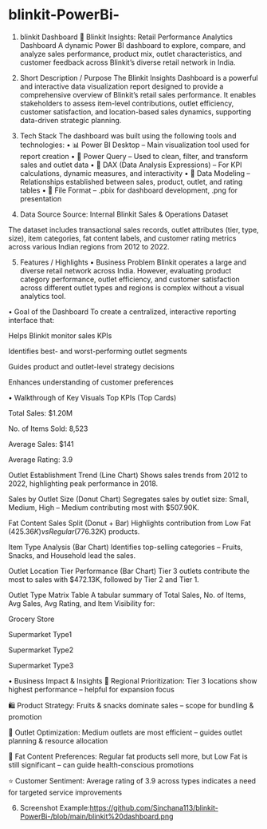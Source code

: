 # blinkit-PowerBi-
1. blinkit Dashboard
🛒 Blinkit Insights: Retail Performance Analytics Dashboard
A dynamic Power BI dashboard to explore, compare, and analyze sales performance, product mix, outlet characteristics, and customer feedback across Blinkit’s diverse retail network in India.

2. Short Description / Purpose
The Blinkit Insights Dashboard is a powerful and interactive data visualization report designed to provide a comprehensive overview of Blinkit’s retail sales performance. It enables stakeholders to assess item-level contributions, outlet efficiency, customer satisfaction, and location-based sales dynamics, supporting data-driven strategic planning.

3. Tech Stack
The dashboard was built using the following tools and technologies:
• 📊 Power BI Desktop – Main visualization tool used for report creation
• 🔄 Power Query – Used to clean, filter, and transform sales and outlet data
• 🧠 DAX (Data Analysis Expressions) – For KPI calculations, dynamic measures, and interactivity
• 🧩 Data Modeling – Relationships established between sales, product, outlet, and rating tables
• 📁 File Format – .pbix for dashboard development, .png for presentation

4. Data Source
Source: Internal Blinkit Sales & Operations Dataset

The dataset includes transactional sales records, outlet attributes (tier, type, size), item categories, fat content labels, and customer rating metrics across various Indian regions from 2012 to 2022.

5. Features / Highlights
• Business Problem
Blinkit operates a large and diverse retail network across India. However, evaluating product category performance, outlet efficiency, and customer satisfaction across different outlet types and regions is complex without a visual analytics tool.

• Goal of the Dashboard
To create a centralized, interactive reporting interface that:

Helps Blinkit monitor sales KPIs

Identifies best- and worst-performing outlet segments

Guides product and outlet-level strategy decisions

Enhances understanding of customer preferences

• Walkthrough of Key Visuals
Top KPIs (Top Cards)

Total Sales: $1.20M

No. of Items Sold: 8,523

Average Sales: $141

Average Rating: 3.9

Outlet Establishment Trend (Line Chart)
Shows sales trends from 2012 to 2022, highlighting peak performance in 2018.

Sales by Outlet Size (Donut Chart)
Segregates sales by outlet size: Small, Medium, High – Medium contributing most with $507.90K.

Fat Content Sales Split (Donut + Bar)
Highlights contribution from Low Fat ($425.36K) vs Regular ($776.32K) products.

Item Type Analysis (Bar Chart)
Identifies top-selling categories – Fruits, Snacks, and Household lead the sales.

Outlet Location Tier Performance (Bar Chart)
Tier 3 outlets contribute the most to sales with $472.13K, followed by Tier 2 and Tier 1.

Outlet Type Matrix Table
A tabular summary of Total Sales, No. of Items, Avg Sales, Avg Rating, and Item Visibility for:

Grocery Store

Supermarket Type1

Supermarket Type2

Supermarket Type3

• Business Impact & Insights
📍 Regional Prioritization: Tier 3 locations show highest performance – helpful for expansion focus

🛍️ Product Strategy: Fruits & snacks dominate sales – scope for bundling & promotion

🏬 Outlet Optimization: Medium outlets are most efficient – guides outlet planning & resource allocation

🧈 Fat Content Preferences: Regular fat products sell more, but Low Fat is still significant – can guide health-conscious promotions

⭐ Customer Sentiment: Average rating of 3.9 across types indicates a need for targeted service improvements

6. Screenshot
   Example:https://github.com/Sinchana113/blinkit-PowerBi-/blob/main/blinkit%20dashboard.png
